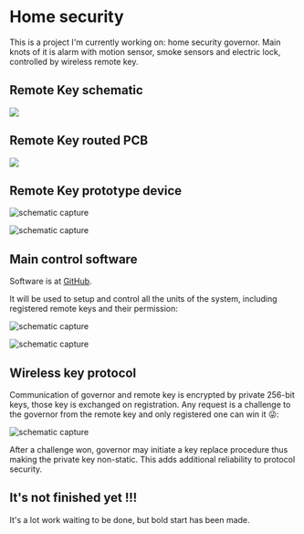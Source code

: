 # Home security
This is a project I'm currently working on: home security governor. Main knots of it is alarm with motion sensor, smoke sensors and electric lock, controlled by wireless remote key.


## Remote Key schematic 
![](https://raw.github.com/SwInDaMix/swindamix.github.io/master/docs/EtaHomeSecurity/remote_key_schematic.png)


## Remote Key routed PCB
![](https://raw.github.com/SwInDaMix/swindamix.github.io/master/docs/EtaHomeSecurity/remote_key_pcb.png)


## Remote Key prototype device
![schematic capture](https://raw.github.com/SwInDaMix/swindamix.github.io/master/docs/EtaHomeSecurity/remote_key_prototype_device_front.jpg)

![schematic capture](https://raw.github.com/SwInDaMix/swindamix.github.io/master/docs/EtaHomeSecurity/remote_key_prototype_device_rear.jpg)

## Main control software

Software is at [GitHub](https://github.com/SwInDaMix/sw-hub/tree/master/CS/EtaSecurityGovernorManager).

It will be used to setup and control all the units of the system, including registered remote keys and their permission:

![schematic capture](https://raw.github.com/SwInDaMix/swindamix.github.io/master/docs/EtaHomeSecurity/main_control_registered_remote_keys.png)

![schematic capture](https://raw.github.com/SwInDaMix/swindamix.github.io/master/docs/EtaHomeSecurity/main_control_registered_remote_key_permissions.png)

## Wireless key protocol

Communication of governor and remote key is encrypted by private 256-bit keys, those key is exchanged on registration. Any request is a challenge to the governor from the remote key and only registered one can win it :stuck_out_tongue_winking_eye::

![schematic capture](https://raw.github.com/SwInDaMix/swindamix.github.io/master/docs/EtaHomeSecurity/main_control_governor_remote_key_communication.png)

After a challenge won, governor may initiate a key replace procedure thus making the private key non-static. This adds additional reliability to protocol security.

## It's not finished yet !!!

It's a lot work waiting to be done, but bold start has been made.